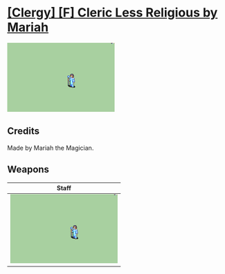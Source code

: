 # [\[Clergy\] \[F\] Cleric Less Religious by Mariah](./)

<img src="./7.%20Staff/Staff_000.png" alt="[Clergy] [F] Cleric Less Religious by Mariah standing" />

## Credits

Made by Mariah the Magician.

## Weapons


|Staff |
|  :---: |
| <img alt="Staff animation" src="./7.%20Staff/Staff.gif" /> |
